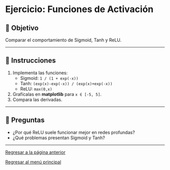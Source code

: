 # Ejercicio: Funciones de Activación

## 🎯 Objetivo
Comparar el comportamiento de Sigmoid, Tanh y ReLU.

---

## 🧩 Instrucciones
1. Implementa las funciones:
   - Sigmoid: `1 / (1 + exp(-x))`
   - Tanh: `(exp(x)-exp(-x)) / (exp(x)+exp(-x))`
   - ReLU: `max(0,x)`
2. Grafícalas en **matplotlib** para `x ∈ [-5, 5]`.
3. Compara las derivadas.

---

## 🧠 Preguntas
- ¿Por qué ReLU suele funcionar mejor en redes profundas?
- ¿Qué problemas presentan Sigmoid y Tanh?

---
[Regresar a la página anterior](./DeepLearning.md)

[Regresar al menú principal](../README.md)
